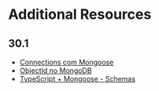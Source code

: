 # Additional Resources

## 30.1

- [Connections com Mongoose](https://mongoosejs.com/docs/connections.html)
- [ObjectId no MongoDB](https://masteringjs.io/tutorials/mongoose/objectid)
- [TypeScript + Mongoose - Schemas](https://mongoosejs.com/docs/typescript/schemas.html#schema-vs-interface-fields)
